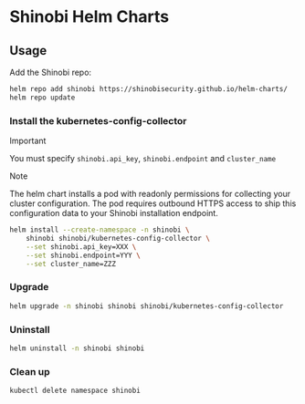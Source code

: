 # Shinobi Helm Charts

## Usage

Add the Shinobi repo:

```bash
helm repo add shinobi https://shinobisecurity.github.io/helm-charts/
helm repo update
```

### Install the kubernetes-config-collector

> [!IMPORTANT]
> You must specify `shinobi.api_key`, `shinobi.endpoint` and `cluster_name`

> [!NOTE]
> The helm chart installs a pod with readonly permissions for collecting your cluster configuration.
> The pod requires outbound HTTPS access to ship this configuration data to your Shinobi installation endpoint.

```bash
helm install --create-namespace -n shinobi \
    shinobi shinobi/kubernetes-config-collector \
    --set shinobi.api_key=XXX \
    --set shinobi.endpoint=YYY \
    --set cluster_name=ZZZ
```
### Upgrade

```bash
helm upgrade -n shinobi shinobi shinobi/kubernetes-config-collector
```

### Uninstall

```bash
helm uninstall -n shinobi shinobi
```

### Clean up

```bash
kubectl delete namespace shinobi
```
